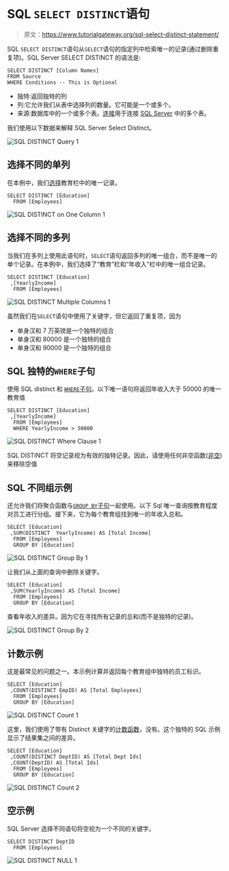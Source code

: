 # SQL `SELECT DISTINCT`语句

> 原文：<https://www.tutorialgateway.org/sql-select-distinct-statement/>

SQL `SELECT DISTINCT`语句从`SELECT`语句的指定列中检索唯一的记录(通过删除重复项)。SQL Server SELECT DISTINCT 的语法是:

```
SELECT DISTINCT [Column Names]
FROM Source
WHERE Conditions -- This is Optional
```

*   独特:返回独特的列
*   列:它允许我们从表中选择列的数量。它可能是一个或多个。
*   来源:数据库中的一个或多个表。[连接](https://www.tutorialgateway.org/sql-joins/)用于连接 [SQL Server](https://www.tutorialgateway.org/sql/) 中的多个表。

我们使用以下数据来解释 SQL Server Select Distinct。

![SQL DISTINCT Query 1](img/a11cd5d54e2850e9fb091f51021b4c2e.png)

## 选择不同的单列

在本例中，我们[选择](https://www.tutorialgateway.org/sql-select-statement/)教育栏中的唯一记录。

```
SELECT DISTINCT [Education]
  FROM [Employees]
```

![SQL DISTINCT on One Column 1](img/0642289956ed370a48b90d6773b75273.png)

## 选择不同的多列

当我们在多列上使用此语句时，`SELECT`语句返回多列的唯一组合，而不是唯一的单个记录。在本例中，我们选择了“教育”栏和“年收入”栏中的唯一组合记录。

```
SELECT DISTINCT [Education]
 ,[YearlyIncome]
  FROM [Employees]
```

![SQL DISTINCT Multiple Columns 1](img/d32074f8f6e65d8e28341b18675524b0.png)

虽然我们在`SELECT`语句中使用了关键字，但它返回了重复项，因为

*   单身汉和 7 万英镑是一个独特的组合
*   单身汉和 80000 是一个独特的组合
*   单身汉和 90000 是一个独特的组合

## SQL 独特的`WHERE`子句

使用 SQL distinct 和 [`WHERE`子句](https://www.tutorialgateway.org/sql-where-clause/)。以下唯一语句将返回年收入大于 50000 的唯一教育值

```
SELECT DISTINCT [Education]
 ,[YearlyIncome]
  FROM [Employees]
  WHERE YearlyIncome > 50000
```

![SQL DISTINCT Where Clause 1](img/1193a831a85ad78ba62907a8a3a356f4.png)

SQL DISTINCT 将空记录视为有效的独特记录。因此，请使用任何非空函数([非空](https://www.tutorialgateway.org/sql-is-not-null/))来移除空值

## SQL 不同组示例

还允许我们将聚合函数与[`GROUP BY`子句](https://www.tutorialgateway.org/sql-group-by-clause/)一起使用。以下 Sql 唯一查询按教育程度对员工进行分组。接下来，它为每个教育组找到唯一的年收入总和。

```
SELECT [Education]
 ,SUM(DISTINCT  YearlyIncome) AS [Total Income]
  FROM [Employees]
  GROUP BY [Education]
```

![SQL DISTINCT Group By 1](img/98421ef6a30ceb286306c0897564117b.png)

让我们从上面的查询中删除关键字。

```
SELECT [Education]
 ,SUM(YearlyIncome) AS [Total Income]
  FROM [Employees]
  GROUP BY [Education]
```

查看年收入的差异。因为它在寻找所有记录的总和(而不是独特的记录)。

![SQL DISTINCT Group By 2](img/3081f7d3e76a6aca9fb5abb8b31bcc0f.png)

## 计数示例

这是最常见的问题之一。本示例计算并返回每个教育组中独特的员工标识。

```
SELECT [Education]
 ,COUNT(DISTINCT EmpID) AS [Total Employees]
  FROM [Employees]
  GROUP BY [Education]
```

![SQL DISTINCT Count 1](img/e53852ff815aa64f1ecb2d2ec31e65b4.png)

这里，我们使用了带有 Distinct 关键字的[计数函数](https://www.tutorialgateway.org/sql-count-function/)，没有。这个独特的 SQL 示例显示了结果集之间的差异。

```
SELECT [Education]
 ,COUNT(DISTINCT DeptID) AS [Total Dept Ids]
 ,COUNT(DeptID) AS [Total Ids]
  FROM [Employees]
  GROUP BY [Education]
```

![SQL DISTINCT Count 2](img/89b94ca17100a39e799a449ba5e778c5.png)

## 空示例

SQL Server 选择不同语句将空视为一个不同的关键字。

```
SELECT DISTINCT DeptID
  FROM [Employees]
```

![SQL DISTINCT NULL 1](img/4edb7bb0b70b0a8d9eb21a8541a61b6f.png)